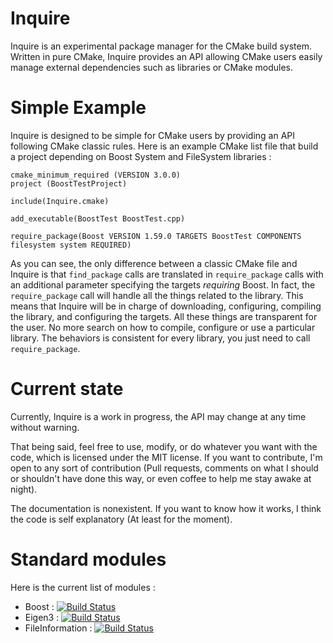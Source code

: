 # Inquire

Inquire is an experimental package manager for the CMake build system. Written in pure CMake, Inquire provides an API allowing CMake users easily manage external dependencies such as libraries or CMake modules.

# Simple Example

Inquire is designed to be simple for CMake users by providing an API following CMake classic rules. Here is an example CMake list file that build a project depending on Boost System and FileSystem libraries :


    cmake_minimum_required (VERSION 3.0.0)
    project (BoostTestProject)

    include(Inquire.cmake)

    add_executable(BoostTest BoostTest.cpp)

    require_package(Boost VERSION 1.59.0 TARGETS BoostTest COMPONENTS filesystem system REQUIRED)

As you can see, the only difference between a classic CMake file and Inquire is that `find_package` calls are translated in `require_package` calls with an additional parameter specifying the targets _requiring_ Boost.
In fact, the `require_package` call will handle all the things related to the library. This means that Inquire will be in charge of downloading, configuring, compiling the library, and configuring the targets.
All these things are transparent for the user. No more search on how to compile, configure or use a particular library. The behaviors is consistent for every library, you just need to call `require_package`.

# Current state

Currently, Inquire is a work in progress, the API may change at any time without warning.

That being said, feel free to use, modify, or do whatever you want with the code, which is licensed under the MIT license. If you want to contribute, I'm open to any sort of contribution (Pull requests, comments on what I should or shouldn't have done this way, or even coffee to help me stay awake at night).

The documentation is nonexistent. If you want to know how it works, I think the code is self explanatory (At least for the moment).

# Standard modules

Here is the current list of modules :

- Boost :  [![Build Status](https://github.com/InquirePackageManager/Inquire_Boost.svg?branch=master)](https://travis-ci.org/InquirePackageManager/Inquire_Boost)
- Eigen3 :  [![Build Status](https://travis-ci.org/InquirePackageManager/Inquire_Eigen3.svg?branch=master)](https://travis-ci.org/InquirePackageManager/Inquire_Eigen3)
- FileInformation :  [![Build Status](https://travis-ci.org/InquirePackageManager/Inquire_FileInformation.svg?branch=master)](https://travis-ci.org/InquirePackageManager/Inquire_FileInformation)
